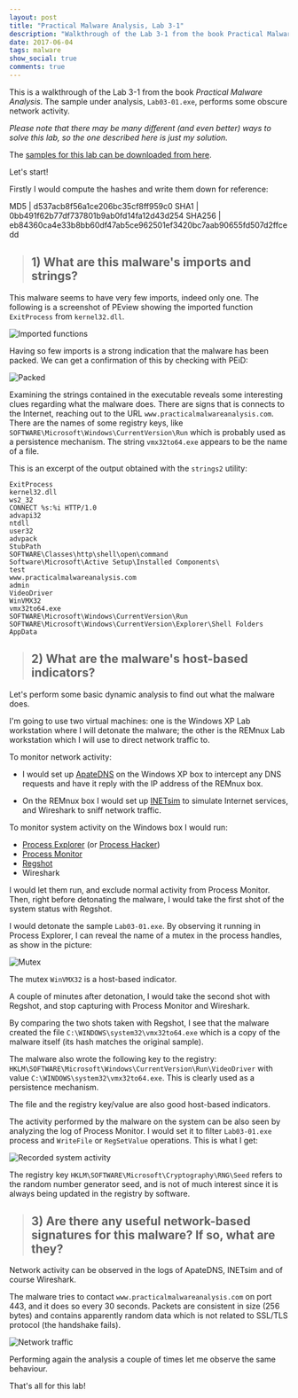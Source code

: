 ```yaml
---
layout: post
title: "Practical Malware Analysis, Lab 3-1"
description: "Walkthrough of the Lab 3-1 from the book Practical Malware Analysis"
date: 2017-06-04
tags: malware
show_social: true
comments: true
---
```


This is a walkthrough of the Lab 3-1 from the book _Practical Malware Analysis_. The sample under analysis, `Lab03-01.exe`, performs some obscure network activity.

<!--more-->

_Please note that there may be many different (and even better) ways to solve this lab, so the one described here is just my solution._

The [samples for this lab can be downloaded from here](https://github.com/iosonogio/PracticalMalwareAnalysis-Labs).

Let's start!

Firstly I would compute the hashes and write them down for reference:

MD5 | d537acb8f56a1ce206bc35cf8ff959c0
SHA1 | 0bb491f62b77df737801b9ab0fd14fa12d43d254
SHA256 | eb84360ca4e33b8bb60df47ab5ce962501ef3420bc7aab90655fd507d2ffcedd

> ## 1)  What are this malware's imports and strings?

This malware seems to have very few imports, indeed only one. The following is a screenshot of PEview showing the imported function `ExitProcess` from `kernel32.dll`.

![Imported functions](/media/pma/lab-03-01/imports.png)

Having so few imports is a strong indication that the malware has been packed. We can get a confirmation of this by checking with PEiD:

![Packed](/media/pma/lab-03-01/packed_peid.png)

Examining the strings contained in the executable reveals some interesting clues regarding what the malware does. There are signs that is connects to the Internet, reaching out to the URL `www.practicalmalwareanalysis.com`. There are the names of some registry keys, like `SOFTWARE\Microsoft\Windows\CurrentVersion\Run` which is probably used as a persistence mechanism. The string `vmx32to64.exe` appears to be the name of a file.

This is an excerpt of the output obtained with the `strings2` utility:

```
ExitProcess
kernel32.dll
ws2_32
CONNECT %s:%i HTTP/1.0
advapi32
ntdll
user32
advpack
StubPath
SOFTWARE\Classes\http\shell\open\command
Software\Microsoft\Active Setup\Installed Components\
test
www.practicalmalwareanalysis.com
admin
VideoDriver
WinVMX32
vmx32to64.exe
SOFTWARE\Microsoft\Windows\CurrentVersion\Run
SOFTWARE\Microsoft\Windows\CurrentVersion\Explorer\Shell Folders
AppData
```


> ## 2)  What are the malware's host-based indicators?

Let's perform some basic dynamic analysis to find out what the malware does.

I'm going to use two virtual machines: one is the Windows XP Lab workstation where I will detonate the malware; the other is the REMnux Lab workstation which I will use to direct network traffic to.

To monitor network activity:

* I would set up [ApateDNS](https://www.fireeye.com/services/freeware/apatedns.html) on the Windows XP box to intercept any DNS requests and have it reply with the IP address of the REMnux box.

* On the REMnux box I would set up [INETsim](http://www.inetsim.org/) to simulate Internet services, and Wireshark to sniff network traffic.

To monitor system activity on the Windows box I would run:

* [Process Explorer](https://docs.microsoft.com/en-us/sysinternals/downloads/process-explorer) (or [Process Hacker](http://processhacker.sourceforge.net))
* [Process Monitor](https://docs.microsoft.com/en-us/sysinternals/downloads/procmon)
* [Regshot](https://sourceforge.net/projects/regshot)
* Wireshark

I would let them run, and exclude normal activity from Process Monitor. Then, right before detonating the malware, I would take the first shot of the system status with Regshot.

I would detonate the sample `Lab03-01.exe`. By observing it running in Process Explorer, I can reveal the name of a mutex in the process handles, as show in the picture:

![Mutex](/media/pma/lab-03-01/mutex_processexplorer.png)

The mutex `WinVMX32` is a host-based indicator.

A couple of minutes after detonation, I would take the second shot with Regshot, and stop capturing with Process Monitor and Wireshark.

By comparing the two shots taken with Regshot, I see that the malware created the file `C:\WINDOWS\system32\vmx32to64.exe` which is a copy of the malware itself (its hash matches the original sample).

The malware also wrote the following key to the registry: `HKLM\SOFTWARE\Microsoft\Windows\CurrentVersion\Run\VideoDriver` with value `C:\WINDOWS\system32\vmx32to64.exe`. This is clearly used as a persistence mechanism.

The file and the registry key/value are also good host-based indicators.

The activity performed by the malware on the system can be also seen by analyzing the log of Process Monitor. I would set it to filter `Lab03-01.exe` process and `WriteFile` or `RegSetValue` operations. This is what I get:

![Recorded system activity](/media/pma/lab-03-01/processmonitor.png)

The registry key `HKLM\SOFTWARE\Microsoft\Cryptography\RNG\Seed` refers to the random number generator seed, and is not of much interest since it is always being updated in the registry by software.

> ## 3)  Are there any useful network-based signatures for this malware? If so, what are they?

Network activity can be observed in the logs of ApateDNS, INETsim and of course Wireshark.

The malware tries to contact `www.practicalmalwareanalysis.com` on port 443, and it does so every 30 seconds. Packets are consistent in size (256 bytes) and contains apparently random data which is not related to SSL/TLS protocol (the handshake fails).

![Network traffic](/media/pma/lab-03-01/networktraffic.png)

Performing again the analysis a couple of times let me observe the same behaviour.

That's all for this lab!

